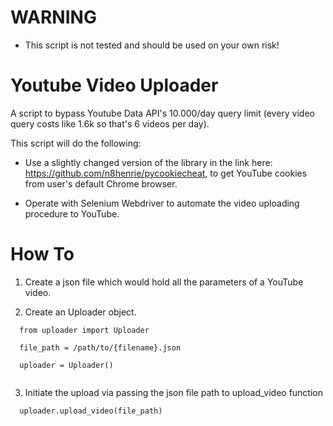 # WARNING

- This script is not tested and should be used on your own risk!

# Youtube Video Uploader

A script to bypass Youtube Data API's 10.000/day query limit (every video query costs like 1.6k so that's 6 videos per day).

This script will do the following:

- Use a slightly changed version of the library in the link here: https://github.com/n8henrie/pycookiecheat,
to get YouTube cookies from user's default Chrome browser.

- Operate with Selenium Webdriver to automate the video uploading procedure to YouTube.

# How To

1. Create a json file which would hold all the parameters of a YouTube video.

2. Create an Uploader object.

```
  from uploader import Uploader

  file_path = /path/to/{filename}.json

  uploader = Uploader()
  
```

3. Initiate the upload via passing the json file path to upload_video function
```
  uploader.upload_video(file_path)
```
